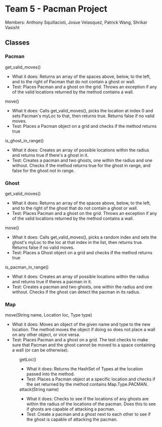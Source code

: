 # Team 5 - Pacman Project
Members: Anthony Squillacioti, Josue Velasquez, Patrick Wang, Shrikar Vasisht

## Classes
### Pacman
get_valid_moves()
<ul>
  <li>What it does: Returns an array of the spaces above, below, to the left, and to the right of Pacman that do not contain a ghost or wall.
  <li>Test: Places Pacman and a ghost on the grid. Throws an exception if any of the valid locations returned by the method contains a wall.
</ul>

move()
<ul>
  <li>What it does: Calls get_valid_moves(), picks the location at index 0 and sets Pacman's myLoc to that, then returns true. Returns false if no valid moves.</li>
  <li>Test: Places a Pacman object on a grid and checks if the method returns true</li>
</ul>
is_ghost_in_range()
<ul>
  <li>What it does: Creates an array of possible locations within the radius and returns true if there's a ghost in it.</li>
  <li>Test: Creates a pacman and two ghosts, one within the radius and one without. Checks if the method returns true for the ghost in range, and false for the ghost not in range.</li>
</ul>

### Ghost
get_valid_moves()
<ul>
  <li>What it does: Returns an array of the spaces above, below, to the left, and to the right of the ghost that do not contain a ghost or wall.
  <li>Test: Places Pacman and a ghost on the grid. Throws an exception if any of the valid locations returned by the method contains a wall.
</ul>

move()
<ul>
  <li>What it does: Calls get_valid_moves(), picks a random index and sets the ghost's myLoc to the loc at that index in the list, then returns true. Returns false if no valid moves.</li>
  <li>Test: Places a Ghost object on a grid and checks if the method returns true</li>
</ul>
is_pacman_in_range()
<ul>
  <li>What it does: Creates an array of possible locations within the radius and returns true if theres a pacman in it.</li>
  <li>Test: Creates a pacman and two ghosts, one within the radius and one without. Checks if the ghost can detect the pacman in its radius.</li>
</ul>

### Map
move(String name, Location loc, Type type)
<ul>
  <li>What it does: Moves an object of the given name and type to the new location. The method moves the object if doing so does not place a wall on any other object, or vice versa.
  <li>Test: Places Pacman and a ghost on a grid. The test checks to make sure that Pacman and the ghost cannot be moved to a space containing a wall (or can be otherwise).
<ul>

getLoc()
<ul>
  <li>What it does: Returns the HashSet of Types at the location passed into the method.</li>
  <li>Test: Places a Pacman object at a specific location and checks if the set returned by the method contains Map.Type.PACMAN.</li>
</ul>
attack(String name)
<ul>
  <li>What it does: Checks to see if the locations of any ghosts are within the radius of the locations of the pacman. Does this to see if ghosts are capable of attacking a pacman.</li>
  <li>Test: Create a pacman and a ghost next to each other to see if the ghost is capable of attacking the pacman.</li>
</ul>
